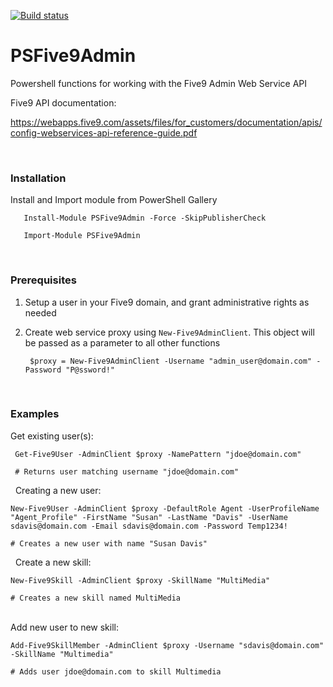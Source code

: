 [![Build status](https://ci.appveyor.com/api/projects/status/kjkrr2mo550j57mq?svg=true)](https://ci.appveyor.com/project/sqone2/psfive9admin)
&nbsp;

 
 # PSFive9Admin
Powershell functions for working with the Five9 Admin Web Service API
&nbsp;
&nbsp;


Five9 API documentation: 

https://webapps.five9.com/assets/files/for_customers/documentation/apis/config-webservices-api-reference-guide.pdf

&nbsp;
&nbsp;
### Installation

Install and Import module from PowerShell Gallery
       
       Install-Module PSFive9Admin -Force -SkipPublisherCheck
       
       Import-Module PSFive9Admin
    
&nbsp;
&nbsp;
### Prerequisites

1. Setup a user in your Five9 domain, and grant administrative rights as needed
1. Create web service proxy using `New-Five9AdminClient`. This object will be passed as a parameter to all other functions

		$proxy = New-Five9AdminClient -Username "admin_user@domain.com" -Password "P@ssword!"

&nbsp;
&nbsp;
### Examples


Get existing user(s):

     Get-Five9User -AdminClient $proxy -NamePattern "jdoe@domain.com"
     
     # Returns user matching username "jdoe@domain.com"

&nbsp;
Creating a new user:

    New-Five9User -AdminClient $proxy -DefaultRole Agent -UserProfileName "Agent_Profile" -FirstName "Susan" -LastName "Davis" -UserName sdavis@domain.com -Email sdavis@domain.com -Password Temp1234!

    # Creates a new user with name "Susan Davis"

&nbsp;
Create a new skill:

    New-Five9Skill -AdminClient $proxy -SkillName "MultiMedia"
    
    # Creates a new skill named MultiMedia
    
&nbsp;  
Add new user to new skill:

    Add-Five9SkillMember -AdminClient $proxy -Username "sdavis@domain.com" -SkillName "Multimedia"
    
    # Adds user jdoe@domain.com to skill Multimedia
